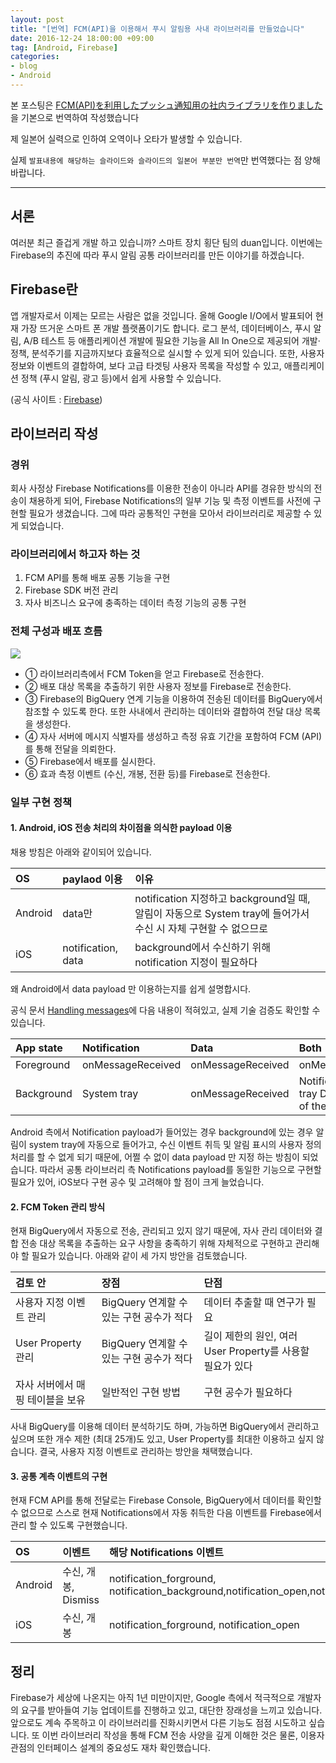 ```yaml
---
layout: post
title: "[번역] FCM(API)을 이용해서 푸시 알림용 사내 라이브러리를 만들었습니다"
date: 2016-12-24 18:00:00 +09:00
tag: [Android, Firebase]
categories:
- blog
- Android
---
```


본 포스팅은 [FCM(API)を利用したプッシュ通知用の社内ライブラリを作りました](http://qiita.com/evalue/items/2ce443f2b7a9e047d7c5) 을 기본으로 번역하여 작성했습니다

제 일본어 실력으로 인하여 오역이나 오타가 발생할 수 있습니다.

실제 `발표내용에 해당하는 슬라이드와 슬라이드의 일본어 부분만 번역`만 번역했다는 점 양해바랍니다.

<!--more-->

- - -

## 서론

여러분 최근 즐겁게 개발 하고 있습니까? 스마트 장치 횡단 팀의 duan입니다. 이번에는 Firebase의 추진에 따라 푸시 알림 공통 라이브러리를 만든 이야기를 하겠습니다.

## Firebase란

앱 개발자로서 이제는 모르는 사람은 없을 것입니다. 올해 Google I/O에서 발표되어 현재 가장 뜨거운 스마트 폰 개발 플랫폼이기도 합니다. 로그 분석, 데이터베이스, 푸시 알림, A/B 테스트 등 애플리케이션 개발에 필요한 기능을 All In One으로 제공되어 개발·정책, 분석주기를 지금까지보다 효율적으로 실시할 수 있게 되어 있습니다. 또한, 사용자 정보와 이벤트의 결합하여, 보다 고급 타겟팅 사용자 목록을 작성할 수 있고, 애플리케이션 정책 (푸시 알림, 광고 등)에서 쉽게 사용할 수 있습니다.

(공식 사이트 : [Firebase](https://firebase.google.com/))

## 라이브러리 작성

### 경위

회사 사정상 Firebase Notifications를 이용한 전송이 아니라 API를 경유한 방식의 전송이 채용하게 되어, Firebase Notifications의 일부 기능 및 측정 이벤트를 사전에 구현할 필요가 생겼습니다. 그에 따라 공통적인 구현을 모아서 라이브러리로 제공할 수 있게 되었습니다.

### 라이브러리에서 하고자 하는 것

1. FCM API를 통해 배포 공통 기능을 구현
2. Firebase SDK 버전 관리
3. 자사 비즈니스 요구에 충족하는 데이터 측정 기능의 공통 구현

### 전체 구성과 배포 흐름

<img src="https://qiita-image-store.s3.amazonaws.com/0/109089/6d9b1ff8-bb2b-46b0-a4ba-5d679dde9626.png" />

- ① 라이브러리측에서 FCM Token을 얻고 Firebase로 전송한다.
- ② 배포 대상 목록을 추출하기 위한 사용자 정보를 Firebase로 전송한다.
- ③ Firebase의 BigQuery 연계 기능을 이용하여 전송된 데이터를 BigQuery에서 참조할 수 있도록 한다. 또한 사내에서 관리하는 데이터와 결합하여 전달 대상 목록을 생성한다.
- ④ 자사 서버에 메시지 식별자를 생성하고 측정 유효 기간을 포함하여 FCM (API)를 통해 전달을 의뢰한다.
- ⑤ Firebase에서 배포를 실시한다.
- ⑥ 효과 측정 이벤트 (수신, 개봉, 전환 등)를 Firebase로 전송한다.

### 일부 구현 정책

#### 1. Android, iOS 전송 처리의 차이점을 의식한 payload 이용

채용 방침은 아래와 같이되어 있습니다.

| OS | paylaod 이용 | 이유 |
| :-- | :-- | :-- |
| Android | data만 | notification 지정하고 background일 때, 알림이 자동으로 System tray에 들어가서 수신 시 자체 구현할 수 없으므로 |
| iOS | notification, data | background에서 수신하기 위해 notification 지정이 필요하다 |

왜 Android에서 data payload 만 이용하는지를 쉽게 설명합시다.

공식 문서 [Handling messages](https://firebase.google.com/docs/cloud-messaging/android/receive)에 다음 내용이 적혀있고, 실제 기술 검증도 확인할 수 있습니다.

| App state | Notification | Data | Both |
| :-- | :-- | :-- | :-- |
| Foreground | onMessageReceived | onMessageReceived | onMessageReceived |
| Background | System tray | onMessageReceived | Notification: system tray Data: in extras of the intent. |

Android 측에서 Notification payload가 들어있는 경우 background에 있는 경우 알림이 system tray에 자동으로 들어가고, 수신 이벤트 취득 및 알림 표시의 사용자 정의 처리를 할 수 없게 되기 때문에, 어쩔 수 없이 data payload 만 지정 하는 방침이 되었습니다. 따라서 공통 라이브러리 측 Notifications payload를 동일한 기능으로 구현할 필요가 있어, iOS보다 구현 공수 및 고려해야 할 점이 크게 늘었습니다.

#### 2. FCM Token 관리 방식

현재 BigQuery에서 자동으로 전송, 관리되고 있지 않기 때문에, 자사 관리 데이터와 결합 전송 대상 목록을 추출하는 요구 사항을 충족하기 위해 자체적으로 구현하고 관리해야 할 필요가 있습니다. 아래와 같이 세 가지 방안을 검토했습니다.

| 검토 안 | 장점 | 단점 |
| :-- | :-- | :-- |
| 사용자 지정 이벤트 관리 | BigQuery 연계할 수 있는 구현 공수가 적다 | 데이터 추출할 때 연구가 필요 |
| User Property 관리 | BigQuery 연계할 수 있는 구현 공수가 적다 | 길이 제한의 원인, 여러 User Property를 사용할 필요가 있다 |
| 자사 서버에서 매핑 테이블을 보유 | 일반적인 구현 방법 | 구현 공수가 필요하다 |

사내 BigQuery를 이용해 데이터 분석하기도 하며, 가능하면 BigQuery에서 관리하고 싶으며 또한 개수 제한 (최대 25개)도 있고, User Property를 최대한 이용하고 싶지 않습니다. 결국, 사용자 지정 이벤트로 관리하는 방안을 채택했습니다.

#### 3. 공통 계측 이벤트의 구현

현재 FCM API를 통해 전달로는 Firebase Console, BigQuery에서 데이터를 확인할 수 없으므로 스스로 현재 Notifications에서 자동 취득한 다음 이벤트를 Firebase에서 관리 할 수 있도록 구현했습니다.

| OS | 이벤트 | 해당 Notifications 이벤트 |
| :-- | :-- | :-- |
| Android | 수신, 개봉, Dismiss | notification_forground, notification_background,notification_open,notification_dismiss |
| iOS | 수신, 개봉 | notification_forground, notification_open |

## 정리

Firebase가 세상에 나온지는 아직 1년 미만이지만, Google 측에서 적극적으로 개발자의 요구를 받아들여 기능 업데이트를 진행하고 있고, 대단한 장래성을 느끼고 있습니다. 앞으로도 계속 주목하고 이 라이브러리를 진화시키면서 다른 기능도 점점 시도하고 싶습니다. 또 이번 라이브러리 작성을 통해 FCM 전송 사양을 깊게 이해한 것은 물론, 이용자 관점의 인터페이스 설계의 중요성도 재차 확인했습니다.
